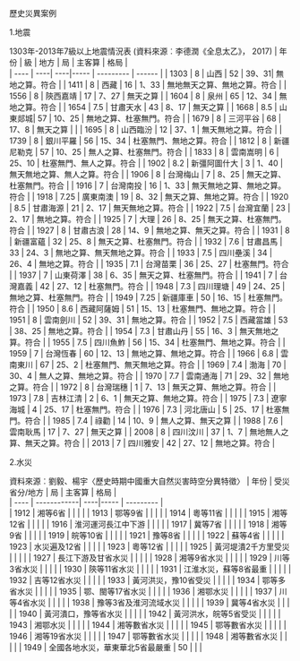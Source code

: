 歷史災異案例

1.地震

1303年-2013年7級以上地震情況表 (資料來源︰李德潤《全息太乙》， 2017)
| 年份  | 級  | 地方 | 局   | 主客算     |   格局  |  
| ---- |  ----| ----|----- | --------- |  ------ |
| 1303  | 8 |  山西 |  52 | 39、31| 無地之算。符合    |
| 1411  | 8 |  西藏 |  16 | 1、33 | 無地無天之算、無地之算。符合    |
| 1556  | 8 |  陝西嘉靖 |  17 | 7、27 | 無天之算 |
| 1604  | 8 |  泉州 |  65 | 12、34 | 無地之算。符合    |
| 1654  | 7.5 |  甘肅天水 |  43 | 8、17 | 無天之算     |
| 1668  | 8.5 |  山東郯城|  57 | 10、25 | 無地之算、杜塞無門。符合    |
| 1679  | 8 |  三河平谷 |  68 | 17、8 | 無天之算 |     |
| 1695  | 8 |  山西臨汾 |  12 | 37、1 | 無天無地之算。符合    |
| 1739  | 8 |  銀川平羅 |  56 | 15、34 | 杜塞無門、無地之算。符合    |
| 1812  | 8 |  新疆尼勒克 |  57 | 10、25 | 無人之算、杜塞無門。符合   |
| 1833  | 8 |  雲南嵩明 |  6 | 25、10 | 杜塞無門、無人之算。符合   |
| 1902  | 8.2 |  新彊阿圖什大 |  3 | 1、40 | 無天無地之算、無人之算。符合   |
| 1906  | 8 |  台灣梅山 |  7 | 8、25 | 無天之算、杜塞無門。符合   |
| 1916  | 7 |  台灣南投 |  16 | 1、33 | 無天無地之算、無地之算。符合   |
| 1918  | 7.25 | 廣東南澳 |  19 | 8、32 | 無天之算、無地之算。符合   |
| 1920  | 8.5 | 甘肅海源 |  21 | 2、17 | 無天無地之算。符合   |
| 1922  | 7.5 | 台灣宜蘭 |  23 | 2、17 | 無地之算。符合   |
| 1925  | 7 | 大理 |  26 | 8、25 | 無天之算、杜塞無門。符合   |
| 1927  | 8 |  甘肅古浪 |  28 | 14、9 | 無地之算、無天之算。符合   |
| 1931  | 8 |  新疆富蘊 |  32 | 25、8 | 無天之算、杜塞無門。符合   |
| 1932  | 7.6 |  甘肅昌馬 |  33 | 24、3 | 無地之算、無天無地之算。符合   |
| 1933  | 7.5 |  四川壘溪 |  34 | 26、4 | 無地之算。符合   |
| 1935  | 7.1 |  台灣苗栗 |  36 | 25、27 | 杜塞無門。符合   |
| 1937  | 7 |  山東荷澤 |  38 | 6、35 |  無天之算、杜塞無門。符合     |
| 1941  | 7 |  台灣嘉義 |  42 | 27、12 |  杜塞無門。符合    |
| 1948  | 7.3 |  四川理塘 |  49 | 24、25 |  無地之算、杜塞無門。符合    |
| 1949  | 7.25 |  新疆庫車 |  50 | 16、15 |  杜塞無門。符合    |
| 1950  | 8.6 | 西藏阿薩姆 |  51 | 15、13 |  杜塞無門、無地之算。符合    |
| 1951  | 8 |  雲南劍川 |  52 | 39、31 |  無地之算。符合    |
| 1952  | 7.5 |  西藏當雄 |  53 | 38、25 |  無地之算。符合    |
| 1954  | 7.3 |  甘肅山丹 |  55 | 16、3 |  無天無地之算。符合    |
| 1955  | 7.5 |  四川魚鮓 |  56 | 15、34 |  杜塞無門、無地之算。符合    |
| 1959  | 7 |  台灣恆春 |  60 | 12、13 |  無地之算、無地之算。符合    |
| 1966 | 6.8 |  雲南東川 |  67 | 25、2 |  杜塞無門、無天無地之算。符合    |
| 1969 | 7.4 |  渤海 |  70 | 30、4 |  無人之算、無地之算。符合    |
| 1970 | 7.7 |  雲南通海 |  71 | 29、32 |  無地之算。符合    |
| 1972 | 8 |  台灣瑞穗 |  1 | 7、13 |  無天之算、無地之算。符合    |
| 1973 | 7.8 |  吉林江清 |  2 | 6、1 |  無天之算、無地之算。符合    |
| 1975 | 7.3 |  遼寧海城 |  4 | 25、17 |   杜塞無門。符合    |
| 1976 | 7.3 |  河北唐山 |  5 | 25、17 |   杜塞無門。符合    |
| 1985 | 7.4 |  祿勸 |  14 | 10、9 |   無人之算、無天之算     |
| 1988 | 7.6 |  雲南耿馬 |  17 | 7、27 |   無天之算     |
| 2008 | 8 |  四川汶川 |  37 | 1、7 |   無地無人之算、無天之算。符合 |
| 2013 | 7 |  四川雅安 |  42 | 27、12 |  無地之算。符合 |

2.水災

資料來源︰劉毅、楊宇〈歷史時期中國重大自然災害時空分異特徵〉
| 年份  | 受災省分/地方  | 局  | 主客算 |   格局  |  
| ----  |  ------------| ----|----- | --------- |  
| 1912 | 湘等6省 |   |  |   |
| 1913 | 鄂等9省 |   |  |   |
| 1914 | 粵等11省 |   |  |   |
| 1915 | 湘等12省 |   |  |   |
| 1916 | 淮河運河長江中下游 |   |  |   |
| 1917 | 冀等7省  |   |  |   |
| 1918 | 湘等9省  |   |  |   |
| 1919 | 皖等10省  |   |  |   |
| 1921 | 豫等8省  |   |  |   |
| 1922 | 蘇等4省  |   |  |   |
| 1923 | 水災遍及12省  |   |  |   |
| 1923 | 粵等12省  |   |  |   |
| 1925 | 黃河堤潰2千方里受災  |   |  |   |
| 1927 | 長江下游及甘省水災  |   |  |   |
| 1928 | 湘等9省水災  |   |  |   |
| 1929 | 川等3省水災  |   |  |   |
| 1930 | 陝等11省水災  |   |  |   |
| 1931 | 江淮水災，蘇等8省最重  |   |  |   |
| 1932 | 吉等12省水災  |   |  |   |
| 1933 | 黃河洪災，豫10省受災  |   |  |   |
| 1934 | 鄂等多省水災  |   |  |   |
| 1935 | 鄂、閩等17省水災  |   |  |   |
| 1936 | 湘鄂水災  |   |  |   |
| 1937 | 川等4省水災  |   |  |   |
| 1938 | 豫等3省及淮河流域水災  |   |  |   |
| 1939 | 冀等4省水災  |   |  |   |
| 1940 | 黃河潰口，豫等省水災  |   |  |   |
| 1942 | 黃河洪水，皖等5省受災  |   |  |   |
| 1943 | 湘鄂水災  |   |  |   |
| 1944 | 湘等數省水災  |   |  |   |
| 1945 | 鄂等數省水災  |   |  |   |
| 1946 | 湘等19省水災  |   |  |   |
| 1947 | 鄂等數省水災  |   |  |   |
| 1948 | 湘等數省水災  |   |  |   |
| 1949 | 全國各地水災，華東華北5省最嚴重  |  50 |  |   |
